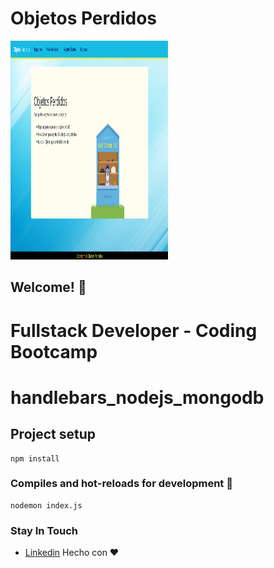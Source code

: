 <h1  text-align="center">Objetos Perdidos</h1>
  <div>
    <img src="/myFolder/principal.png" width="50%" height="350px" title="hover text">
  </div>

## Welcome! 👋
# Fullstack Developer - Coding Bootcamp

# handlebars_nodejs_mongodb

## Project setup
```
npm install
```

### Compiles and hot-reloads for development 🚀
```
nodemon index.js
```

<h3>Stay In Touch</h3>

- [Linkedin](https://www.linkedin.com/in/anny-karolina-sanchez-rodriguez/)
Hecho con ❤️ 
